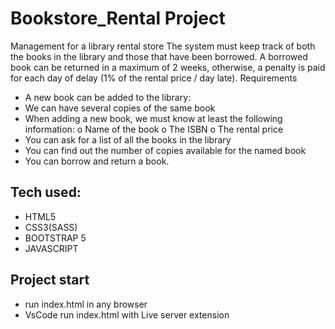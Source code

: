 # Bookstore_Rental Project
Management for a library rental store
The system must keep track of both the books in the library and those that have been borrowed.
A borrowed book can be returned in a maximum of 2 weeks, otherwise, a penalty is paid for each day of delay (1% of the rental price / day late).
Requirements
- A new book can be added to the library:
- We can have several copies of the same book
- When adding a new book, we must know at least the following information:
o Name of the book
o The ISBN
o The rental price
- You can ask for a list of all the books in the library
- You can find out the number of copies available for the named book
- You can borrow and return a book.
## Tech used:
- HTML5
- CSS3(SASS)
- BOOTSTRAP 5
- JAVASCRIPT

## Project start
- run index.html in any browser
- VsCode run index.html with Live server extension